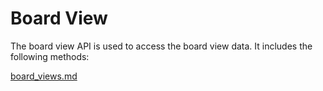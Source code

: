 # Board View

The board view API is used to access the board view data. It includes the following methods:

[board\_views.md](board\_views.md "mention")
